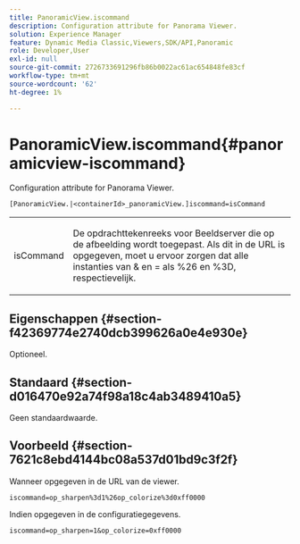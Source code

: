```yaml
---
title: PanoramicView.iscommand
description: Configuration attribute for Panorama Viewer.
solution: Experience Manager
feature: Dynamic Media Classic,Viewers,SDK/API,Panoramic
role: Developer,User
exl-id: null
source-git-commit: 2726733691296fb86b0022ac61ac654848fe83cf
workflow-type: tm+mt
source-wordcount: '62'
ht-degree: 1%

---
```


# PanoramicView.iscommand{#panoramicview-iscommand}

Configuration attribute for Panorama Viewer.

` [PanoramicView.|<containerId>_panoramicView.]iscommand=isCommand `

<table id="table_43A84C1044574A6FAB8CE67D71AAD5EC"> 
 <tbody> 
  <tr> 
   <td colname="col1"> <p> <span class="codeph"> <span class="varname"> isCommand</span> </span> </p> </td> 
   <td colname="col2"> <p> De opdrachttekenreeks voor Beeldserver die op de afbeelding wordt toegepast.  Als dit in de URL is opgegeven, moet u ervoor zorgen dat alle instanties van <span class="codeph"> &amp;</span> en <span class="codeph"> =</span> als <span class="codeph"> %26</span> en <span class="codeph"> %3D</span>, respectievelijk. </p> </td> 
  </tr> 
 </tbody> 
</table>


## Eigenschappen {#section-f42369774e2740dcb399626a0e4e930e}

Optioneel.

## Standaard {#section-d016470e92a74f98a18c4ab3489410a5}

Geen standaardwaarde.

## Voorbeeld {#section-7621c8ebd4144bc08a537d01bd9c3f2f}

Wanneer opgegeven in de URL van de viewer.

```
iscommand=op_sharpen%3d1%26op_colorize%3d0xff0000
```

Indien opgegeven in de configuratiegegevens.

```
iscommand=op_sharpen=1&op_colorize=0xff0000
```
